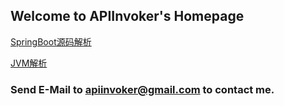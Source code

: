 ## Welcome to APIInvoker's Homepage

[SpringBoot源码解析](https://apiinvoker.github.io/SpringBoot源码解析.html)

[JVM解析](https://apiinvoker.github.io/JVM/JVM.html)

### Send E-Mail to apiinvoker@gmail.com to contact me.
